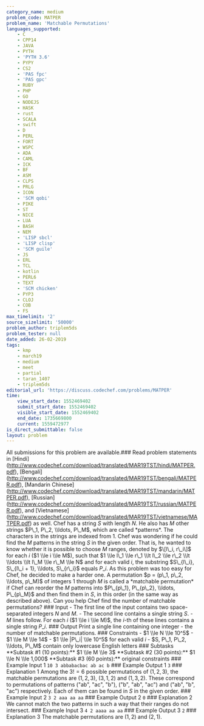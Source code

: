 ```yaml
---
category_name: medium
problem_code: MATPER
problem_name: 'Matchable Permutations'
languages_supported:
    - C
    - CPP14
    - JAVA
    - PYTH
    - 'PYTH 3.6'
    - PYPY
    - CS2
    - 'PAS fpc'
    - 'PAS gpc'
    - RUBY
    - PHP
    - GO
    - NODEJS
    - HASK
    - rust
    - SCALA
    - swift
    - D
    - PERL
    - FORT
    - WSPC
    - ADA
    - CAML
    - ICK
    - BF
    - ASM
    - CLPS
    - PRLG
    - ICON
    - 'SCM qobi'
    - PIKE
    - ST
    - NICE
    - LUA
    - BASH
    - NEM
    - 'LISP sbcl'
    - 'LISP clisp'
    - 'SCM guile'
    - JS
    - ERL
    - TCL
    - kotlin
    - PERL6
    - TEXT
    - 'SCM chicken'
    - PYP3
    - CLOJ
    - COB
    - FS
max_timelimit: '2'
source_sizelimit: '50000'
problem_author: triplem5ds
problem_tester: null
date_added: 26-02-2019
tags:
    - kmp
    - march19
    - medium
    - meet
    - partial
    - taran_1407
    - triplem5ds
editorial_url: 'https://discuss.codechef.com/problems/MATPER'
time:
    view_start_date: 1552469402
    submit_start_date: 1552469402
    visible_start_date: 1552469402
    end_date: 1735669800
    current: 1559472977
is_direct_submittable: false
layout: problem
---
```

All submissions for this problem are available.\### Read problem statements in \[Hindi\](http://www.codechef.com/download/translated/MAR19TST/hindi/MATPER.pdf), \[Bengali\](http://www.codechef.com/download/translated/MAR19TST/bengali/MATPER.pdf), \[Mandarin Chinese\](http://www.codechef.com/download/translated/MAR19TST/mandarin/MATPER.pdf), \[Russian\](http://www.codechef.com/download/translated/MAR19TST/russian/MATPER.pdf), and \[Vietnamese\](http://www.codechef.com/download/translated/MAR19TST/vietnamese/MATPER.pdf) as well. Chef has a string $S$ with length $N$. He also has $M$ other strings $P\_1, P\_2, \\ldots, P\_M$, which are called \*patterns\*. The characters in the strings are indexed from $1$. Chef was wondering if he could find the $M$ patterns in the string $S$ in the given order. That is, he wanted to know whether it is possible to choose $M$ ranges, denoted by $\[l\_i, r\_i\]$ for each $i$ ($1 \\le i \\le M$), such that $1 \\le l\_1 \\le r\_1 \\lt l\_2 \\le r\_2 \\lt \\ldots \\lt l\_M \\le r\_M \\le N$ and for each valid $i$, the substring $S\_{l\_i}, S\_{l\_i + 1}, \\ldots, S\_{r\_i}$ equals $P\_i$. As this problem was too easy for Chef, he decided to make a harder one. A permutation $p = (p\_1, p\_2, \\ldots, p\_M)$ of integers $1$ through $M$ is called a \*matchable permutation\* if Chef can reorder the $M$ patterns into $P\_{p\_1}, P\_{p\_2}, \\ldots, P\_{p\_M}$ and then find them in $S$, in this order (in the same way as described above). Can you help Chef find the number of matchable permutations? ### Input - The first line of the input contains two space-separated integers $N$ and $M$. - The second line contains a single string $S$. - $M$ lines follow. For each $i$ ($1 \\le i \\le M)$, the $i$-th of these lines contains a single string $P\_i$. ### Output Print a single line containing one integer - the number of matchable permutations. ### Constraints - $1 \\le N \\le 10^5$ - $1 \\le M \\le 14$ - $1 \\le |P\_i| \\le 10^5$ for each valid $i$ - $S, P\_1, P\_2, \\ldots, P\_M$ contain only lowercase English letters ### Subtasks \*\*Subtask #1 (10 points):\*\* $1 \\le M \\le 3$ \*\*Subtask #2 (30 points):\*\* $1 \\le N \\le 1,000$ \*\*Subtask #3 (60 points):\*\* original constraints ### Example Input 1 ``` 10 3 abbabacbac ab ac b ``` ### Example Output 1 ``` 3 ``` ### Explanation 1 Among the $3! = 6$ possible permutations of $(1, 2, 3)$, the matchable permutations are $(1, 2, 3)$, $(3, 1, 2)$ and $(1, 3, 2)$. These correspond to permutations of patterns ("ab", "ac", "b"), ("b", "ab", "ac") and ("ab", "b", "ac") respectively. Each of them can be found in $S$ in the given order. ### Example Input 2 ``` 3 2 aaa aa aa ``` ### Example Output 2 ``` 0 ``` ### Explanation 2 We cannot match the two patterns in such a way that their ranges do not intersect. ### Example Input 3 ``` 4 2 aaaa aa aa ``` ### Example Output 3 ``` 2 ``` ### Explanation 3 The matchable permutations are $(1, 2)$ and $(2, 1)$.
